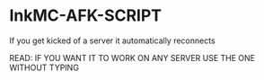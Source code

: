 # InkMC-AFK-SCRIPT
If you get kicked of a server it automatically reconnects

READ: IF YOU WANT IT TO WORK ON ANY SERVER USE THE ONE WITHOUT TYPING
